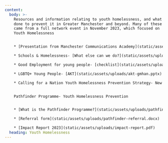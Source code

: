 ```yaml
---
content:
  body: >-
    Resources and information relating to youth homelessness, and what is being
    done to prevent it in Greater Manchester and beyond. Many of these resources
    came from a full network event in November 2023, which focused on
    Youth Homelessness


    * [P﻿resentation from Manchester Communications Academy](static/assets/uploads/manchester-communications-academy-homelessness-project-slides.pptx)- What are schools doing to tackle homelessness?

    * S﻿chools & Homelessness- [What else can we do?](static/assets/uploads/gmhan-schools-and-homelessness.pdf)

    * G﻿ood Employment for young people- [checklist](static/assets/uploads/getting-to-know-checklist.docx)

    * L﻿GBTQ+ Young People- [AKT](static/assets/uploads/akt-gmhan.pptx)

    * C﻿alling for a Nation Youth Homelessness Prevention Strategy- New Horizons Youth Centre


    P﻿athfinder Programme- Youth Homelessness Prevention


    * [W﻿hat is the Pathfinder Programme?](static/assets/uploads/pathfinder-info.pdf)

    * [Referral form](static/assets/uploads/pathfinder-referral.docx)

    * [Impact Report 2023](static/assets/uploads/impact-report.pdf)
  heading: Youth Homelessness
---
```

